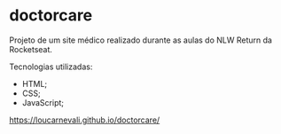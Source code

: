 # doctorcare
Projeto de um site médico realizado durante as aulas do NLW Return da Rocketseat.

Tecnologias utilizadas:
* HTML;
* CSS;
* JavaScript;

https://loucarnevali.github.io/doctorcare/
